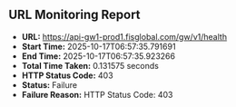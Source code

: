 ## URL Monitoring Report

- **URL:** https://api-gw1-prod1.fisglobal.com/gw/v1/health
- **Start Time:** 2025-10-17T06:57:35.791691
- **End Time:** 2025-10-17T06:57:35.923266
- **Total Time Taken:** 0.131575 seconds
- **HTTP Status Code:** 403
- **Status:** Failure
- **Failure Reason:** HTTP Status Code: 403

